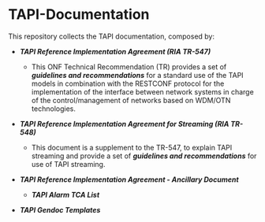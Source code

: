 # TAPI-Documentation

This repository collects the TAPI documentation, composed by:

- **_TAPI Reference Implementation Agreement (RIA TR-547)_**
  
  - This ONF Technical Recommendation (TR) provides a set of ***guidelines and recommendations*** for a standard use of the TAPI models in combination with the RESTCONF protocol for the implementation of the interface between network systems in charge of the control/management of networks based on WDM/OTN technologies.

- **_TAPI Reference Implementation Agreement for Streaming (RIA TR-548)_**
  
  - This document is a supplement to the TR-547, to explain TAPI streaming and provide a set of ***guidelines and recommendations*** for use of TAPI streaming.

- **_TAPI Reference Implementation Agreement - Ancillary Document_**

  - **_TAPI Alarm TCA List_** 

- **_TAPI Gendoc Templates_**
